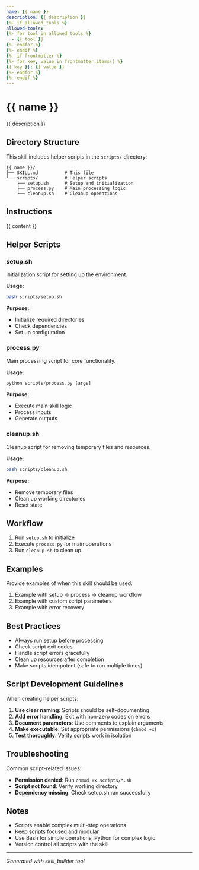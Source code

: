```yaml
---
name: {{ name }}
description: {{ description }}
{%- if allowed_tools %}
allowed-tools:
{%- for tool in allowed_tools %}
  - {{ tool }}
{%- endfor %}
{%- endif %}
{%- if frontmatter %}
{%- for key, value in frontmatter.items() %}
{{ key }}: {{ value }}
{%- endfor %}
{%- endif %}
---
```


# {{ name }}

{{ description }}

## Directory Structure

This skill includes helper scripts in the `scripts/` directory:

```
{{ name }}/
├── SKILL.md          # This file
└── scripts/          # Helper scripts
    ├── setup.sh      # Setup and initialization
    ├── process.py    # Main processing logic
    └── cleanup.sh    # Cleanup operations
```

## Instructions

{{ content }}

## Helper Scripts

### setup.sh

Initialization script for setting up the environment.

**Usage:**
```bash
bash scripts/setup.sh
```

**Purpose:**
- Initialize required directories
- Check dependencies
- Set up configuration

### process.py

Main processing script for core functionality.

**Usage:**
```python
python scripts/process.py [args]
```

**Purpose:**
- Execute main skill logic
- Process inputs
- Generate outputs

### cleanup.sh

Cleanup script for removing temporary files and resources.

**Usage:**
```bash
bash scripts/cleanup.sh
```

**Purpose:**
- Remove temporary files
- Clean up working directories
- Reset state

## Workflow

1. Run `setup.sh` to initialize
2. Execute `process.py` for main operations
3. Run `cleanup.sh` to clean up

## Examples

Provide examples of when this skill should be used:

1. Example with setup → process → cleanup workflow
2. Example with custom script parameters
3. Example with error recovery

## Best Practices

- Always run setup before processing
- Check script exit codes
- Handle script errors gracefully
- Clean up resources after completion
- Make scripts idempotent (safe to run multiple times)

## Script Development Guidelines

When creating helper scripts:

1. **Use clear naming**: Scripts should be self-documenting
2. **Add error handling**: Exit with non-zero codes on errors
3. **Document parameters**: Use comments to explain arguments
4. **Make executable**: Set appropriate permissions (`chmod +x`)
5. **Test thoroughly**: Verify scripts work in isolation

## Troubleshooting

Common script-related issues:

- **Permission denied**: Run `chmod +x scripts/*.sh`
- **Script not found**: Verify working directory
- **Dependency missing**: Check setup.sh ran successfully

## Notes

- Scripts enable complex multi-step operations
- Keep scripts focused and modular
- Use Bash for simple operations, Python for complex logic
- Version control all scripts with the skill

---

*Generated with skill_builder tool*

